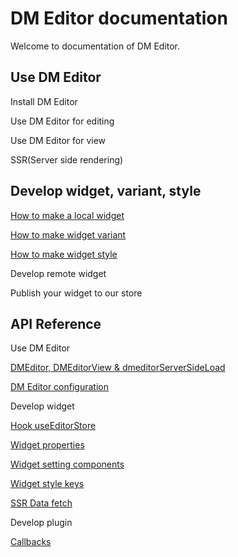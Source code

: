 # DM Editor documentation

Welcome to documentation of DM Editor.


Use DM Editor
-------
Install DM Editor

Use DM Editor for editing

Use DM Editor for view

SSR(Server side rendering)

Develop widget, variant, style
-------
[How to make a local widget](./tutorial/how-to-make-widget.md)

[How to make widget variant](./tutorial/how-to-make-a-widget-variant.md)

[How to make widget style](./tutorial/How-to-make-a-widget-style.md)

Develop remote widget

Publish your widget to our store

API Reference
--------
Use DM Editor

[DMEditor, DMEditorView & dmeditorServerSideLoad](./reference/dmeditor.md)

[DM Editor configuration](./reference/configuration.md)

Develop widget

[Hook useEditorStore](./tutorial/useEditorStore.md)

[Widget properties](./reference/widget.md)

[Widget setting components](./reference/setting-components.md)

[Widget style keys](./reference/widget-style-keys.md)

[SSR Data fetch](./)


Develop plugin

[Callbacks](./reference/callbacks.md)

